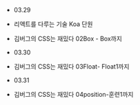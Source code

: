 - 03.29
- 리액트를 다루는 기술 Koa 단원 
- 김버그의 CSS는 재밌다 02Box - Box까지
- 03.30
- 김버그의 CSS는 재밌다 03Float- Float1까지

- 03.31
- 김버그의 CSS는 재밌다 04position-훈련1까지